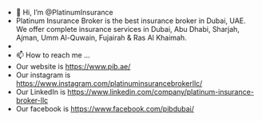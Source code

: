 - 👋 Hi, I’m @PlatinumInsurance 
- Platinum Insurance Broker is the best insurance broker in Dubai, UAE. We offer complete insurance services in Dubai, Abu Dhabi, Sharjah, Ajman, Umm Al-Quwain, Fujairah &amp; Ras Al Khaimah.
- 
- 📫 How to reach me ...
- Our website is https://www.pib.ae/
- Our instagram is https://www.instagram.com/platinuminsurancebrokerllc/
- Our LinkedIn is https://www.linkedin.com/company/platinum-insurance-broker-llc
- Our facebook is https://www.facebook.com/pibdubai/





<!---
PlatinumInsurance/PlatinumInsurance is a ✨ special ✨ repository because its `README.md` (this file) appears on your GitHub profile.
You can click the Preview link to take a look at your changes.
--->
